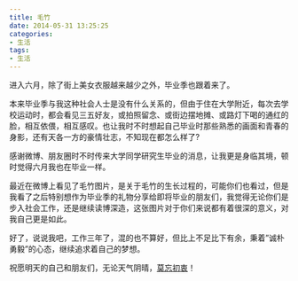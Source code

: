 ```yaml
---
title: 毛竹
date: 2014-05-31 13:25:25
categories:
- 生活
tags:
- 生活
---
```

进入六月，除了街上美女衣服越来越少之外，毕业季也跟着来了。  

本来毕业季与我这种社会人士是没有什么关系的，但由于住在大学附近，每次去学校运动时，都会看见三五好友，或拍照留念、或街边摆地摊、或路灯下喝的通红的脸，相互依偎，相互感叹。也让我时不时想起自己毕业时那些熟悉的画面和青春的身影，还有天各一方的豪情壮志，不知现在都怎么样了?  

感谢微博、朋友圈时不时传来大学同学研究生毕业的消息，让我更是身临其境，顿时觉得六月我也在毕业一样。  

最近在微博上看见了毛竹图片，是关于毛竹的生长过程的，可能你们也看过，但是我看了之后特别想作为毕业季的礼物分享给即将毕业的朋友们，我觉得无论你们是步入社会工作，还是继续读博深造，这张图片对于你们来说都有着很深的意义，对我自己更是如此。  

好了，说说我吧，工作三年了，混的也不算好，但比上不足比下有余，秉着”诚朴勇毅”的心态，继续追求着自己的梦想。  

祝愿明天的自己和朋友们，无论天气阴晴，[莫忘初衷](http://player.kuwo.cn/MUSIC/MUSIC_3296293)！  